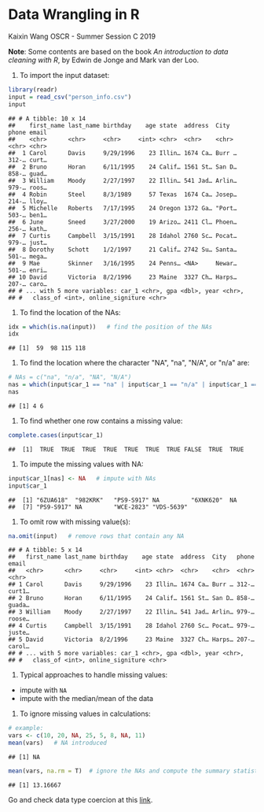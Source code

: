 Data Wrangling in R
================
Kaixin Wang
OSCR - Summer Session C 2019

**Note**: Some contents are based on the book *An introduction to data cleaning with R*, by Edwin de Jonge and Mark van der Loo.

1.  To import the input dataset:

``` r
library(readr)
input = read_csv("person_info.csv")
input
```

    ## # A tibble: 10 x 14
    ##    first_name last_name birthday    age state  address  City   phone email
    ##    <chr>      <chr>     <chr>     <int> <chr>  <chr>    <chr>  <chr> <chr>
    ##  1 Carol      Davis     9/29/1996    23 Illin… 1674 Ca… Burr … 312-… curt…
    ##  2 Bruno      Horan     6/11/1995    24 Calif… 1561 St… San D… 858-… guad…
    ##  3 William    Moody     2/27/1997    22 Illin… 541 Jad… Arlin… 979-… roos…
    ##  4 Robin      Steel     8/3/1989     57 Texas  1674 Ca… Josep… 214-… lloy…
    ##  5 Michelle   Roberts   7/17/1995    24 Oregon 1372 Ga… "Port… 503-… ben1…
    ##  6 June       Sneed     3/27/2000    19 Arizo… 2411 Cl… Phoen… 256-… kath…
    ##  7 Curtis     Campbell  3/15/1991    28 Idahol 2760 Sc… Pocat… 979-… just…
    ##  8 Dorothy    Schott    1/2/1997     21 Calif… 2742 Su… Santa… 501-… mega…
    ##  9 Mae        Skinner   3/16/1995    24 Penns… <NA>     Newar… 501-… enri…
    ## 10 David      Victoria  8/2/1996     23 Maine  3327 Ch… Harps… 207-… caro…
    ## # ... with 5 more variables: car_1 <chr>, gpa <dbl>, year <chr>,
    ## #   class_of <int>, online_signiture <chr>

1.  To find the location of the NAs:

``` r
idx = which(is.na(input))   # find the position of the NAs
idx   
```

    ## [1]  59  98 115 118


1.  To find the location where the character "NA", "na", "N/A", or "n/a" are:

``` r
# NAs = c("na", "n/a", "NA", "N/A")
nas = which(input$car_1 == "na" | input$car_1 == "n/a" | input$car_1 == "NA" | input$car_1 == "N/A")
nas
```

    ## [1] 4 6

1.  To find whether one row contains a missing value:

``` r
complete.cases(input$car_1)
```

    ##  [1]  TRUE  TRUE  TRUE  TRUE  TRUE  TRUE  TRUE FALSE  TRUE  TRUE

1.  To impute the missing values with NA:

``` r
input$car_1[nas] <- NA   # impute with NAs
input$car_1
```

    ##  [1] "6ZUA618"  "982KRK"   "PS9-S917" NA         "6XNK620"  NA        
    ##  [7] "PS9-S917" NA         "WCE-2823" "VDS-5639"

1.  To omit row with missing value(s):

``` r
na.omit(input)   # remove rows that contain any NA
```

    ## # A tibble: 5 x 14
    ##   first_name last_name birthday    age state  address  City   phone email 
    ##   <chr>      <chr>     <chr>     <int> <chr>  <chr>    <chr>  <chr> <chr> 
    ## 1 Carol      Davis     9/29/1996    23 Illin… 1674 Ca… Burr … 312-… curt1…
    ## 2 Bruno      Horan     6/11/1995    24 Calif… 1561 St… San D… 858-… guada…
    ## 3 William    Moody     2/27/1997    22 Illin… 541 Jad… Arlin… 979-… roose…
    ## 4 Curtis     Campbell  3/15/1991    28 Idahol 2760 Sc… Pocat… 979-… juste…
    ## 5 David      Victoria  8/2/1996     23 Maine  3327 Ch… Harps… 207-… carol…
    ## # ... with 5 more variables: car_1 <chr>, gpa <dbl>, year <chr>,
    ## #   class_of <int>, online_signiture <chr>

1.  Typical approaches to handle missing values:

-   impute with `NA`
-   impute with the median/mean of the data

1.  To ignore missing values in calculations:

``` r
# example:
vars <- c(10, 20, NA, 25, 5, 8, NA, 11)
mean(vars)   # NA introduced
```

    ## [1] NA

``` r
mean(vars, na.rm = T)  # ignore the NAs and compute the summary statistics
```

    ## [1] 13.16667

Go and check data type coercion at this [link](https://github.com/kaixin-wang/OSCR2019/blob/master/DataWrangling-DataType.md).
